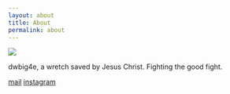 ```yaml
---
layout: about
title: About
permalink: about
---
```



<img src="{{site.baseurl}}/assets/img/dwbig4e.png">
<div class="info">
  <p>dwbig4e, a wretch saved by Jesus Christ. Fighting the good fight.</p>
  <p><a href="mailto:dwbig4e@gmail.com">mail</a> <a href="https://www.instagram.com/dwbig4e/">instagram</a></p>
 </div>
